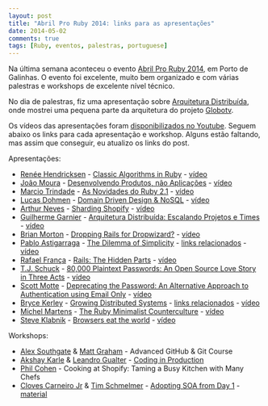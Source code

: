```yaml
---
layout: post
title: "Abril Pro Ruby 2014: links para as apresentações"
date: 2014-05-02
comments: true
tags: [Ruby, eventos, palestras, portuguese]
---
```

Na última semana aconteceu o evento [Abril Pro Ruby 2014](http://abrilproruby.com/), em Porto de Galinhas. O evento foi excelente, muito bem organizado e com várias palestras e workshops de excelente nível técnico.

No dia de palestras, fiz uma apresentação sobre [Arquitetura Distribuída](https://ggarnier.github.io/arquitetura-distribuida/), onde mostrei uma pequena parte da arquitetura do projeto [Globotv](http://globotv.globo.com/).

Os vídeos das apresentações foram [disponibilizados no Youtube](https://www.youtube.com/playlist?list=PL7a-mWnTar6v5cDC4MLDZKwD0RuMSDHHP). Seguem abaixo os links para cada apresentação e workshop. Alguns estão faltando, mas assim que conseguir, eu atualizo os links do post.

Apresentações:

- [Renée Hendricksen](http://twitter.com/gigglegirl4e) - [Classic Algorithms in Ruby](https://speakerdeck.com/reneedv/classic-algorithms-in-ruby) - [vídeo](https://www.youtube.com/watch?v=eVulPTs8wSA)
- [João Moura](http://www.twitter.com/joaomdmoura) - [Desenvolvendo Produtos, não Aplicações](https://speakerdeck.com/joaomdmoura/building-products-not-apps) - [vídeo](https://www.youtube.com/watch?v=YwoE9mDoIIE)
- [Marcio Trindade](http://twitter.com/marciotrindade) - [As Novidades do Ruby 2.1](http://www.slideshare.net/marciotrindade/ruby-21-33969653) - [vídeo](https://www.youtube.com/watch?v=dVevbSA8PKU)
- [Lucas Dohmen](http://www.twitter.com/moonbeamlabs) - [Domain Driven Design & NoSQL](https://speakerdeck.com/moonglum/domain-driven-design-and-nosql) - [vídeo](https://www.youtube.com/watch?v=XJyApnfYONQ)
- [Arthur Neves](http://www.twitter.com/arthurnn) - [Sharding Shopify](https://speakerdeck.com/arthurnn/abril-pro-ruby) - [vídeo](https://www.youtube.com/watch?v=Toqiyb2k_5E)
- [Guilherme Garnier](http://twitter.com/guilhermgarnier) - [Arquitetura Distribuída: Escalando Projetos e Times](https://ggarnier.github.io/arquitetura-distribuida/) - [vídeo](https://www.youtube.com/watch?v=_0esATer3ss)
- [Brian Morton](http://www.twitter.com/brianxq3) - [Dropping Rails for Dropwizard?](https://speakerdeck.com/bmorton/dropping-rails-for-dropwizard-from-abril-pro-ruby-2014) - [vídeo](https://www.youtube.com/watch?v=Pd3OxF4Ik1o)
- [Pablo Astigarraga](http://www.twitter.com/poteland) - [The Dilemma of Simplicity](https://speakerdeck.com/pote/the-dilemma-of-simplicity) - [links relacionados](https://gist.github.com/pote/061f709186c0e93c3f1c) - [vídeo](https://www.youtube.com/watch?v=MOjeNcN1__c)
- [Rafael França](http://www.twitter.com/rafaelfranca) - [Rails: The Hidden Parts](https://speakerdeck.com/rafaelfranca/rails-the-hidden-parts) - [vídeo](https://www.youtube.com/watch?v=nT9xMoNt9S0)
- [T.J. Schuck](http://www.twitter.com/tjschuck) - [80,000 Plaintext Passwords: An Open Source Love Story in Three Acts](https://speakerdeck.com/tjschuck/80-000-plaintext-passwords-an-open-source-love-story-in-three-acts) - [vídeo](https://www.youtube.com/watch?v=1zNVDgA581w)
- [Scott Motte](http://www.twitter.com/scottmotte) - [Deprecating the Password: An Alternative Approach to Authentication using Email Only](https://speakerdeck.com/scottmotte/deprecating-the-password-an-alternative-approach-to-authentication-using-email-only) - [vídeo](https://www.youtube.com/watch?v=JT8qgZWVaOM)
- [Bryce Kerley](http://www.twitter.com/bonzoesc) - [Growing Distributed Systems](https://speakerdeck.com/bryce/growing-distributed-systems) - [links relacionados](https://bitly.com/bundles/bonzoesc/b) - [vídeo](https://www.youtube.com/watch?v=hJLXOaUsCrY)
- [Michel Martens](http://www.twitter.com/soveran) - [The Ruby Minimalist Counterculture](http://files.soveran.com/minimalism/) - [vídeo](https://www.youtube.com/watch?v=p9hB6VnrGM4)
- [Steve Klabnik](http://www.twitter.com/steveklabnik) - [Browsers eat the world](https://steveklabnik.github.io/browsers_eat_the_world/) - [vídeo](https://www.youtube.com/watch?v=w5V2mlQIi-g)

Workshops:

- [Alex Southgate](http://www.twitter.com/fromagie) & [Matt Graham](http://www.twitter.com/michigangraham) - Advanced GitHub & Git Course
- [Akshay Karle](http://www.twitter.com/akshay_karle) & [Leandro Gualter](https://twitter.com/leandrogualter) - [Coding in Production](https://github.com/akshaykarle/coding-in-production)
- [Phil Cohen](http://www.twitter.com/phlipper) - Cooking at Shopify: Taming a Busy Kitchen with Many Chefs
- [Cloves Carneiro Jr](http://www.twitter.com/ccjr) & [Tim Schmelmer](http://www.twitter.com/twitty_tim) - [Adopting SOA from Day 1](http://www.slideshare.net/TimSchmelmer/abril-pro-ruby-2014-workshop) - [material](https://gist.github.com/timbogit/11346571)
